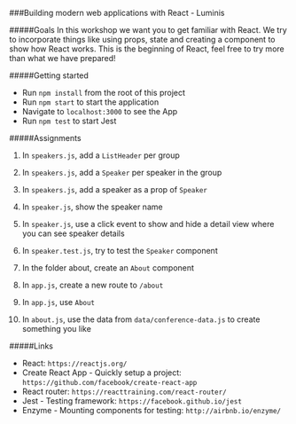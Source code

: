 ###Building modern web applications with React - Luminis

#####Goals
In this workshop we want you to get familiar with React. We try to incorporate things like using props, state and creating a component to show how React works. 
This is the beginning of React, feel free to try more than what we have prepared!

#####Getting started
- Run `npm install` from the root of this project
- Run `npm start` to start the application
- Navigate to `localhost:3000` to see the App
- Run `npm test` to start Jest

#####Assignments
1. In `speakers.js`, add a `ListHeader` per group
1. In `speakers.js`, add a `Speaker` per speaker in the group
1. In `speakers.js`, add a speaker as a prop of `Speaker`
1. In `speaker.js`, show the speaker name 
1. In `speaker.js`, use a click event to show and hide a detail view where you can see speaker details
1. In `speaker.test.js`, try to test the `Speaker` component

1. In the folder about, create an `About` component 
1. In `app.js`, create a new route to `/about`
1. In `app.js`, use `About`
1. In `about.js`, use the data from `data/conference-data.js` to create something you like

#####Links
- React: `https://reactjs.org/`
- Create React App - Quickly setup a project: `https://github.com/facebook/create-react-app`
- React router: `https://reacttraining.com/react-router/`
- Jest - Testing framework: `https://facebook.github.io/jest`
- Enzyme - Mounting components for testing: `http://airbnb.io/enzyme/`